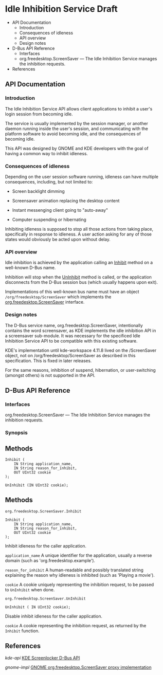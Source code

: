 # Idle Inhibition Service Draft

  * API Documentation
    - Introduction
    - Consequences of idleness
    - API overview
    - Design notes
  * D-Bus API Reference
    - Interfaces
    - org.freedesktop.ScreenSaver — The Idle Inhibition Service manages the inhibition requests.
  * References

## API Documentation

### Introduction

The Idle Inhibition Service API allows client applications to inhibit a user's
login session from becoming idle.

The service is usually implemented by the session manager, or another daemon
running inside the user's session, and communicating with the platform software
to avoid becoming idle, and the consequences of becoming idle.

This API was designed by GNOME and KDE developers with the goal of having a
common way to inhibit idleness.

### Consequences of idleness

Depending on the user session software running, idleness can have multiple
consequences, including, but not limited to:

  * Screen backlight dimming

  * Screensaver animation replacing the desktop content

  * Instant messenging client going to "auto-away"

  * Computer suspending or hibernating

Inhibiting idleness is supposed to stop all those actions from taking place,
specifically in response to idleness.
A user action asking for any of those states would obviously be acted upon
without delay.

### API overview

Idle inhibition is achieved by the application calling an 
[Inhibit](screensaver.md#inhibit) method on a well-known D-Bus name.

Inhibition will stop when the [UnInhibit](screensaver.md#uninhibit) method is
called, or the application disconnects from the D-Bus session bus
(which usually happens upon exit).

Implementations of this well-known bus name must have an object
`/org/freedesktop/ScreenSaver` which implements the 
[org.freedesktop.ScreenSaver](screensaver.md) interface.

### Design notes

The D-Bus service name, org.freedesktop.ScreenSaver, intentionally contains the
word screensaver, as KDE implements the idle inhibition API in a screensaver
sub-module.
It was necessary for the specificed Idle Inhibition Service API to be
compatible with this existing software.

KDE's implementation until kde-workspace 4.11.8 lived on the /ScreenSaver
object, not on /org/freedesktop/ScreenSaver as described in this specification.
This is fixed in later releases.

For the same reasons, inhibition of suspend, hibernation, or user-switching
(amongst others) is not supported in the API.

## D-Bus API Reference

### Interfaces

org.freedesktop.ScreenSaver — The Idle Inhibition Service manages the
inhibition requests.

### Synopsis

## Methods

```
Inhibit (
	IN String application_name,
 	IN String reason_for_inhibit,
 	OUT UInt32 cookie
);
 
UnInhibit (IN UInt32 cookie);
```
 
## Methods

`org.freedesktop.ScreenSaver.Inhibit`

```
Inhibit (
	IN String application_name,
 	IN String reason_for_inhibit,
 	OUT UInt32 cookie
);
```
 
Inhibit idleness for the caller application.

`application_name`
	A unique identifier for the application, usually a reverse domain
	(such as 'org.freedesktop.example').

`reason_for_inhibit`
	A human-readable and possibly translated string explaining the reason why
	idleness is inhibited (such as 'Playing a movie').

`cookie`
	A cookie uniquely representing the inhibition request, to be passed to
	`UnInhibit` when done.

`org.freedesktop.ScreenSaver.UnInhibit`

```
UnInhibit (	IN UInt32 cookie);
```
 
Disable inhibit idleness for the caller application.

`cookie`
	A cookie representing the inhibition request, as returned by the
	`Inhibit` function.

## References

*kde-api* [KDE Screenlocker D-Bus API](https://projects.kde.org/projects/kde/kde-workspace/repository/revisions/master/entry/ksmserver/screenlocker/dbus/org.freedesktop.ScreenSaver.xml)

*gnome-impl* [GNOME org.freedesktop.ScreenSaver proxy implementation](https://web.archive.org/web/20180212195104/http://git.gnome.org/browse/gnome-settings-daemon/tree/plugins/screensaver-proxy)
